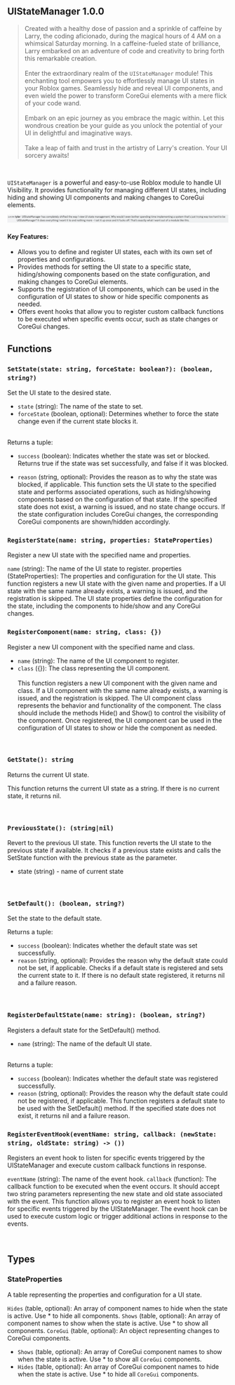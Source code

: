 ## UIStateManager 1.0.0

> Created with a healthy dose of passion and a sprinkle of caffeine by Larry, the coding aficionado, during the magical hours of 4 AM on a whimsical Saturday morning. In a caffeine-fueled state of brilliance, Larry embarked on an adventure of code and creativity to bring forth this remarkable creation. <br> <br>
Enter the extraordinary realm of the `UIStateManager` module! This enchanting tool empowers you to effortlessly manage UI states in your Roblox games. Seamlessly hide and reveal UI components, and even wield the power to transform CoreGui elements with a mere flick of your code wand. <br> <br>
Embark on an epic journey as you embrace the magic within. Let this wondrous creation be your guide as you unlock the potential of your UI in delightful and imaginative ways. <br> <br>
Take a leap of faith and trust in the artistry of Larry's creation. Your UI sorcery awaits!


<br>

`UIStateManager` is a powerful and easy-to-use Roblox module to handle UI Visibility. It provides functionality for managing different UI states, including hiding and showing UI components and making changes to CoreGui elements.

![Real Message!](RealStatement.png)

#### Key Features:

- Allows you to define and register UI states, each with its own set of properties and configurations.
- Provides methods for setting the UI state to a specific state, hiding/showing components based on the state configuration, and making changes to CoreGui elements.
- Supports the registration of UI components, which can be used in the configuration of UI states to show or hide specific components as needed.
- Offers event hooks that allow you to register custom callback functions to be executed when specific events occur, such as state changes or CoreGui changes.

## Functions
### `SetState(state: string, forceState: boolean?): (boolean, string?)`<br>
Set the UI state to the desired state.

- `state` (string): The name of the state to set. <br>
- `forceState` (boolean, optional): Determines whether to force the state change even if the current state blocks it.

<br>
Returns a tuple:

- `success` (boolean): Indicates whether the state was set or blocked. Returns true if the state was set successfully, and false if it was blocked.

- `reason` (string, optional): Provides the reason as to why the state was blocked, if applicable.
This function sets the UI state to the specified state and performs associated operations, such as hiding/showing components based on the configuration of that state. If the specified state does not exist, a warning is issued, and no state change occurs. If the state configuration includes CoreGui changes, the corresponding CoreGui components are shown/hidden accordingly.

### `RegisterState(name: string, properties: StateProperties)`<br>
Register a new UI state with the specified name and properties.

`name` (string): The name of the UI state to register.
properties (StateProperties): The properties and configuration for the UI state.
This function registers a new UI state with the given name and properties. If a UI state with the same name already exists, a warning is issued, and the registration is skipped. The UI state properties define the configuration for the state, including the components to hide/show and any CoreGui changes.

### `RegisterComponent(name: string, class: {})`<br>
Register a new UI component with the specified name and class.

- `name` (string): The name of the UI component to register.<br>
- `class` ({}): The class representing the UI component.<br><br>
This function registers a new UI component with the given name and class. If a UI component with the same name already exists, a warning is issued, and the registration is skipped. The UI component class represents the behavior and functionality of the component. The class should include the methods Hide() and Show() to control the visibility of the component. Once registered, the UI component can be used in the configuration of UI states to show or hide the component as needed.<br>

<br>

### `GetState(): string`<br>
Returns the current UI state.

This function returns the current UI state as a string. If there is no current state, it returns nil.

<br>

### `PreviousState(): (string|nil)` <br>
Revert to the previous UI state.
This function reverts the UI state to the previous state if available. It checks if a previous state exists and calls the SetState function with the previous state as the parameter.
- state (string) - name of current state

<br>

### `SetDefault(): (boolean, string?)` <br>
Set the state to the default state.

Returns a tuple:

- `success` (boolean): Indicates whether the default state was set successfully.
- `reason` (string, optional): Provides the reason why the default state could not be set, if applicable.
Checks if a default state is registered and sets the current state to it. If there is no default state registered, it returns nil and a failure reason.

<br>

### `RegisterDefaultState(name: string): (boolean, string?)`
Registers a default state for the SetDefault() method.

- `name` (string): The name of the default UI state.

<br>
Returns a tuple:

<br>

- `success` (boolean): Indicates whether the default state was registered successfully.
- `reason` (string, optional): Provides the reason why the default state could not be registered, if applicable.
This function registers a default state to be used with the SetDefault() method. If the specified state does not exist, it returns nil and a failure reason.

### `RegisterEventHook(eventName: string, callback: (newState: string, oldState: string) -> ())`
Registers an event hook to listen for specific events triggered by the UIStateManager and execute custom callback functions in response.

`eventName` (string): The name of the event hook.
`callback` (function): The callback function to be executed when the event occurs. It should accept two string parameters representing the new state and old state associated with the event.
This function allows you to register an event hook to listen for specific events triggered by the UIStateManager. The event hook can be used to execute custom logic or trigger additional actions in response to the events.

<br>


## Types
### StateProperties
A table representing the properties and configuration for a UI state.

`Hides` (table, optional): An array of component names to hide when the state is active. Use * to hide all components.
`Shows` (table, optional): An array of component names to show when the state is active. Use * to show all components.
`CoreGui` (table, optional): An object representing changes to CoreGui components.
- `Shows` (table, optional): An array of CoreGui component names to show when the state is active. Use * to show all `CoreGui` components.
- `Hides` (table, optional): An array of CoreGui component names to hide when the state is active. Use * to hide all `CoreGui` components.